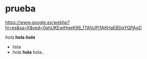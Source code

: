 # prueba
https://www.google.es/webhp?hl=es&sa=X&ved=0ahUKEwiHqeK96_fTAhUPI1AKHaEBDqYQPAgD

_hola_
**hola**
_**hola**_
+ lista
+ hola
__hola__ hola..
